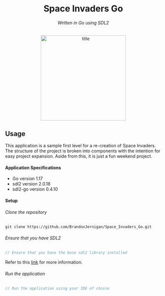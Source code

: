 <h1 align="center">Space Invaders Go</h1>
<h6 align="center">Written in Go using SDL2</h6>

<p align="center">
  <img width="274" alt="title" src="https://user-images.githubusercontent.com/81219815/146821111-d086fa42-62bc-4516-9ef6-e3436e04a023.png">
</p>

## Usage
This application is a sample first level for a re-creation of Space Invaders. The structure of the project is
broken into components with the intention for easy project expansion. Aside from this, it is just a fun weekend
project.

#### Application Specifications
- Go version 1.17
- sdl2 version 2.0.18
- sdl2-go version 0.4.10


#### Setup

###### Clone the repository
```
git clone https://github.com/BrandonJernigan/Space_Invaders_Go.git
```
###### Ensure that you have SDL2
```js
// Ensure that you have the base sdl2 library installed
```
Refer to this [link](https://github.com/veandco/go-sdl2) for more information.
###### Run the application
```js
// Run the application using your IDE of choice
```
